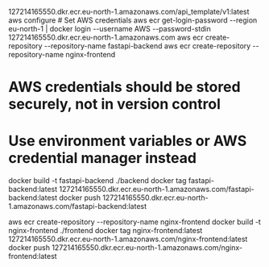 127214165550.dkr.ecr.eu-north-1.amazonaws.com/api_template/v1:latest
aws configure  # Set AWS credentials
aws ecr get-login-password --region eu-north-1 | docker login --username AWS --password-stdin 127214165550.dkr.ecr.eu-north-1.amazonaws.com
aws ecr create-repository --repository-name fastapi-backend
aws ecr create-repository --repository-name nginx-frontend
 
# AWS credentials should be stored securely, not in version control
# Use environment variables or AWS credential manager instead

docker build -t fastapi-backend ./backend
docker tag fastapi-backend:latest 127214165550.dkr.ecr.eu-north-1.amazonaws.com/fastapi-backend:latest
docker push 127214165550.dkr.ecr.eu-north-1.amazonaws.com/fastapi-backend:latest

aws ecr create-repository --repository-name nginx-frontend
docker build -t nginx-frontend ./frontend
docker tag nginx-frontend:latest 127214165550.dkr.ecr.eu-north-1.amazonaws.com/nginx-frontend:latest
docker push 127214165550.dkr.ecr.eu-north-1.amazonaws.com/nginx-frontend:latest
